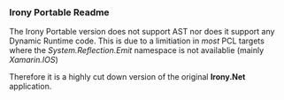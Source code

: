 ﻿### Irony Portable Readme

The Irony Portable version does not support AST nor does it support any Dynamic Runtime code. This is due to a limitiation in *most* PCL targets where the *System.Reflection.Emit* namespace is not availablie (mainly *Xamarin.IOS*)

Therefore it is a highly cut down version of the original **Irony.Net** application.